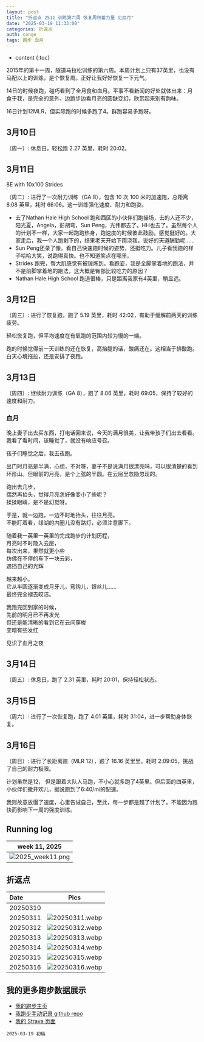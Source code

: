 ```yaml
---
layout: post
title: "折返点 2511 训练第六周 恢复周积蓄力量 见血月"
date: "2025-03-19 11:33:00"
categories: 折返点 
auth: conge
tags: 跑步 血月
---
```

* content
{:toc}

2015年的第十一周，隧道马拉松训练的第六周。本周计划上只有37英里，也没有马配以上的训练，是个恢复周。正好让我好好恢复一下元气。

14日的时候夜跑，碰巧看到了全月食和血月。平事不看新闻的好处就体出来：月食于我，是完全的意外，边跑步边看月亮的圆缺变幻，欣赏起来别有韵味。

16日计划12MLR，但实际跑的时候多跑了4。群跑容易多跑呀。




## 3月10日

（周一）: 休息日，轻松跑 2.27 英里，耗时 20:02。

## 3月11日

8E with 10x100 Strides

（周二）: 进行了一次耐力训练（GA 8），包含 10 次 100 米的加速跑，总距离 8.08 英里，耗时 66:06。这一训练强化速度、耐力和跑姿。

- 去了Nathan Hale High School 跑和西区的小伙伴们跑操场，去的人还不少，阳光夏，Angela，彭胡弯，Sun Peng，光伟都去了。HH也去了。虽然每个人的计划不一样，大家一起跑跑热身，跑速度的时候彼此鼓励，感觉挺好的。大家走后，我一个人跑剩下的，结果老天开始下雨浇我，说好的天道酬勤呢……
- Sun Peng还录了像。看自己快速跑时候的姿势，还挺吃力。儿子看我跑的样子哈哈大笑，说跑得真快。也不知道笑点在哪里。
- Strides 跑完，臀大肌感觉有被锻炼到。看跑姿，我是全脚掌着地的跑法，并不是前脚掌着地的跑法，这大概是臀部比较吃力的原因？
- Nathan Hale High School 跑道很棒，只是距离我家有4英里，稍显远。


## 3月12日

（周三）: 进行了恢复跑，跑了 5.19 英里，耗时 42:02，有助于缓解前两天的训练疲劳。

轻松恢复跑，但平均速度在有氧跑的范围内较为慢的一端。

跑的时候觉得前一天训练的还在恢复，高抬腿的话，酸痛还在。这相当于排酸跑。白天心境拖拉，还是安排了夜跑。

## 3月13日

（周四）: 继续耐力训练（GA 8），跑了 8.06 英里，耗时 69:05，保持了较好的速度和耐力。

### 血月

晚上妻子出去买东西，打电话回来说，今天的满月很美，让我带孩子们出去看看。我看了看时间，该睡觉了，就没有响应号召。

孩子们睡觉之后，我去夜跑。

出门时月亮是半满，心想，不对呀，妻子不是说满月很漂亮吗，可以很清楚的看到环形山。但眼前的月亮，是个上弦的半圆。在云层里忽隐忽现的。

跑出去几步，  
偶然再抬头，觉得月亮怎好像变小了些呢？  
揉揉眼睛，是不是幻觉呀。  

于是，就一边跑，一边不时地抬头，往往月亮。  
不能盯着看，绿湖的内圈儿没有路灯，必须注意脚下。  


随着我一英里一英里的完成跑步的计划历程，  
月亮时不时隐入云层，  
每次出来，果然就更小些  
仿佛在不停的车下一块云彩，  
遮挡自己的光辉  

越来越小，  
它从半圆逐渐变成月牙儿，弯钩儿，银丝儿……  
最终完全褪去皎洁。  

我跑完回到家的时候，  
先前的明月已不再发光  
但还是能清晰的看到它在云间穿梭  
变暗有些发红  

见识了血月之夜  

## 3月14日

（周五）: 休息日，跑了 2.31 英里，耗时 20:01，保持轻松状态。

## 3月15日

（周六）: 进行了一次恢复跑，跑了 4.01 英里，耗时 31:04，进一步帮助身体恢复。

## 3月16日

（周日）: 进行了长距离跑（MLR 12），跑了 16.16 英里里，耗时 2:09:05，挑战了自己的耐力极限。

计划虽然是12， 但是跟着大队人马跑，不小心就多跑了4英里。但后面的四英里，小伙伴们撒开欢儿，据说跑到了6:40/mi的配速。

我则故意放慢了速度，心里告诫自己，至此，每一步都是超了计划了。不能因为跑快而影响下一周的强度训练。

## Running log

|                             week 11, 2025                              |
| :--------------------------------------------------------------------: |
| ![2025_week11.png](https://s2.loli.net/2025/03/20/zT9Y4j5npfhtcyV.png) |

## 折返点

| Date     |                                Pics                                |
| :------- | :-----------------------------------------------------------------: |
| 20250310 |  |
| 20250311 | ![20250311.webp](https://s2.loli.net/2025/03/20/TPNhkiEsDMOav21.webp) |
| 20250312 | ![20250312.webp](https://s2.loli.net/2025/03/20/CPcasDu8GUS9EjJ.webp) |
| 20250313 | ![20250313.webp](https://s2.loli.net/2025/03/20/XDOLBIz6dqHyvJ8.webp) |
| 20250314 | ![20250314.webp](https://s2.loli.net/2025/03/20/PYM853LkAGaCHtd.webp) |
| 20250315 | ![20250315.webp](https://s2.loli.net/2025/03/20/gMQ5kdapwWHfy1V.webp) |
| 20250316 | ![20250316.webp](https://s2.loli.net/2025/03/20/uZLEwxRAhQNisCq.webp) |

## 我的更多跑步数据展示

* [我的跑步主页](https://conge.livingwithfcs.org/running_page/)
* [我跑步手动记录 github repo](https://github.com/conge/RunningStreak)
* [我的 Strava 页面](https://www.strava.com/athletes/57680242)

```
2025-03-19 初稿
```
